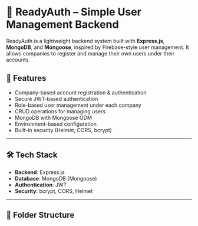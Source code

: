# 🔐 ReadyAuth – Simple User Management Backend

ReadyAuth is a lightweight backend system built with **Express.js**, **MongoDB**, and **Mongoose**, inspired by Firebase-style user management. It allows companies to register and manage their own users under their accounts.

## 🚀 Features

- Company-based account registration & authentication
- Secure JWT-based authentication
- Role-based user management under each company
- CRUD operations for managing users
- MongoDB with Mongoose ODM
- Environment-based configuration
- Built-in security (Helmet, CORS, bcrypt)

---

## 🛠 Tech Stack

- **Backend**: Express.js
- **Database**: MongoDB (Mongoose)
- **Authentication**: JWT
- **Security**: bcrypt, CORS, Helmet

---

## 📂 Folder Structure

